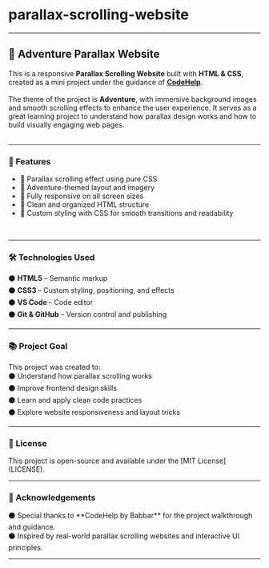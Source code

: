 # parallax-scrolling-website


---

## 🌄 Adventure Parallax Website

This is a responsive **Parallax Scrolling Website** built with **HTML & CSS**, created as a mini project under the guidance of **[CodeHelp](https://www.youtube.com/@CodeHelp)**.
<br><br>
The theme of the project is **Adventure**, with immersive background images and smooth scrolling effects to enhance the user experience. It serves as a great learning project to understand how parallax design works and how to build visually engaging web pages.
<br><br>
<hr>

### 🚀 Features

* 🌌 Parallax scrolling effect using pure CSS
  <br>
* 🧭 Adventure-themed layout and imagery<br>
* 📱 Fully responsive on all screen sizes<br>
* 🎯 Clean and organized HTML structure<br>
* 🎨 Custom styling with CSS for smooth transitions and readability<br>
<br>
<hr>
<h3>🛠️ Technologies Used</h3>
⚫️ <strong>HTML5</strong> – Semantic markup<br>
⚫️ <strong> CSS3 </strong>– Custom styling, positioning, and effects<br>
⚫️ <strong>VS Code </strong> – Code editor<br>
⚫️ <strong>Git & GitHub</strong> – Version control and publishing
<br>
<hr>
<h3>📚 Project Goal</h3>
This project was created to:
<br>
⚫️ Understand how parallax scrolling works<br>
⚫️ Improve frontend design skills<br>
⚫️ Learn and apply clean code practices<br>
⚫️ Explore website responsiveness and layout tricks<br>
<hr>
<h3>📄 License</h3>
This project is open-source and available under the [MIT License](LICENSE).
<br>
<hr>
<h3>🙌 Acknowledgements</h3>
⚫️ Special thanks to **CodeHelp by Babbar** for the project walkthrough and guidance.<br>
⚫️ Inspired by real-world parallax scrolling websites and interactive UI principles.<br>
<hr>


